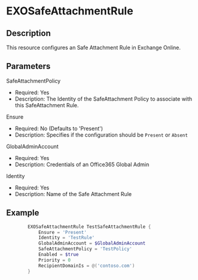 # EXOSafeAttachmentRule

## Description

This resource configures an Safe Attachment Rule in Exchange Online.

## Parameters

SafeAttachmentPolicy

- Required: Yes
- Description: The Identity of the SafeAttachment Policy to associate
  with this SafeAttachment Rule.

Ensure

- Required: No (Defaults to 'Present')
- Description: Specifies if the configuration should be
  `Present` or `Absent`

GlobalAdminAccount

- Required: Yes
- Description: Credentials of an Office365 Global Admin

Identity

- Required: Yes
- Description: Name of the Safe Attachment Rule

## Example

```PowerShell
        EXOSafeAttachmentRule TestSafeAttachmentRule {
            Ensure = 'Present'
            Identity = 'TestRule'
            GlobalAdminAccount = $GlobalAdminAccount
            SafeAttachmentPolicy = 'TestPolicy'
            Enabled = $true
            Priority = 0
            RecipientDomainIs = @('contoso.com')
        }
```
